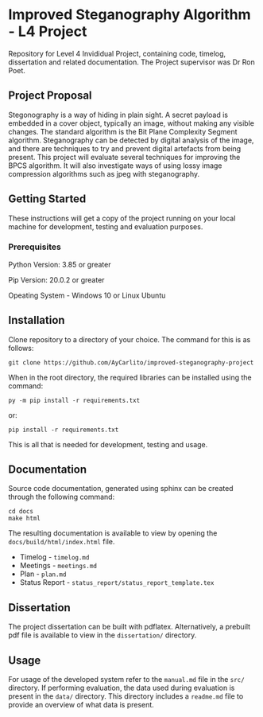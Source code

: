 # Improved Steganography Algorithm - L4 Project 

Repository for Level 4 Invididual Project, containing code, timelog, dissertation and related documentation. The Project supervisor was Dr Ron Poet.

## Project Proposal 
Stegonography is a way of hiding in plain sight. A secret payload is embedded in a cover object, typically an image, without making any visible changes. The standard algorithm is the Bit Plane Complexity Segment algorithm. Steganography can be detected by digital analysis of the image, and there are techniques to try and prevent digital artefacts from being present. This project will evaluate several techniques for improving the BPCS algorithm. It will also investigate ways of using lossy image compression algorithms such as jpeg with steganography.

## Getting Started  

These instructions will get a copy of the project running on your local machine for development, testing and evaluation purposes.

### Prerequisites

Python Version: 3.85 or greater

Pip Version: 20.0.2 or greater

Opeating System - Windows 10 or Linux Ubuntu

## Installation

Clone repository to a directory of your choice. The command for this is as follows:

`git clone https://github.com/AyCarlito/improved-steganography-project`

When in the root directory, the required libraries can be installed using the command:

`py -m pip install -r requirements.txt`

or:

`pip install -r requirements.txt`

This is all that is needed for development, testing and usage.

## Documentation
Source code documentation, generated using sphinx can be created through the following command:

```
cd docs
make html
```

The resulting documentation is available to view by opening the `docs/build/html/index.html` file. 

* Timelog - `timelog.md`
* Meetings - `meetings.md`
* Plan - `plan.md`
* Status Report - `status_report/status_report_template.tex`


## Dissertation

The project dissertation can be built with pdflatex. Alternatively, a prebuilt pdf file is available to view in the `dissertation/` directory. 

## Usage

For usage of the developed system refer to the `manual.md` file in the `src/` directory. If performing evaluation, the data used during evaluation is present in the `data/` directory. This directory includes a `readme.md` file to provide an overview of what data is present. 

